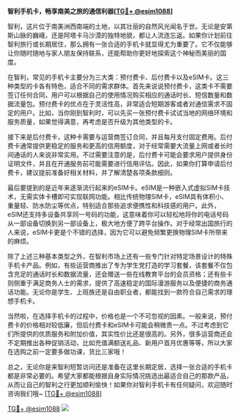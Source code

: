 **智利手机卡，畅享南美之旅的通信利器[[TG💪+ @esim1088](https://t.me/s/esim1088)]**

智利，这片位于南美洲西南端的土地，以其壮丽的自然风光闻名于世。无论是安第斯山脉的巍峨，还是阿塔卡马沙漠的独特地貌，都让人流连忘返。如果你计划前往智利旅行或长期居住，那么拥有一张合适的手机卡就显得尤为重要了。它不仅能够让你随时随地与家人朋友保持联系，还能帮助你更好地探索这个神秘而美丽的国度。

在智利，常见的手机卡主要分为三大类：预付费卡、后付费卡以及eSIM卡。这三种类型的卡各有特色，适合不同的需求群体。首先来说说预付费卡，这类卡不需要签订任何合同，用户可以根据自己的使用情况购买相应的通话时长、短信数量和数据流量包。预付费卡的优点在于灵活性高，非常适合短期游客或者对通信需求不固定的用户。比如，当你刚到智利时，可以先买一张预付费卡试试当地的网络环境和服务质量，如果觉得满意，再考虑是否升级为其他类型的卡。

接下来是后付费卡，这种卡需要与运营商签订合同，并且每月支付固定费用。后付费卡通常提供更稳定的服务和更高的信用额度，对于经常需要大流量上网或者长时间通话的人来说非常实用。不过需要注意的是，后付费卡可能会要求用户提供身份证明文件，并且在开通服务前可能需要进行信用评估。因此，如果你打算申请后付费卡，建议提前准备好相关材料，并了解清楚各项条款细则。

最后要提到的是近年来逐渐流行起来的eSIM卡。eSIM是一种嵌入式虚拟SIM卡技术，无需实体卡槽即可实现联网功能。相比传统物理SIM卡，eSIM具有体积小、重量轻、防水防尘等优点，特别适合那些追求便携性和科技感的用户。此外，eSIM还支持多设备共享同一号码的功能，这意味着你可以轻松地将你的电话号码从一部设备切换到另一部设备上，极大地方便了跨平台操作。对于经常出国旅行的人来说，eSIM卡更是个不错的选择，因为它可以避免频繁更换物理SIM卡所带来的麻烦。

除了上述三种基本类型之外，在智利市场上还有一些专门针对特定场景设计的特殊手机卡产品。例如，有些运营商推出了专为学生党打造的学习套餐，该套餐不仅包含充足的通话时长和数据流量，还会赠送一些在线教育平台的会员资格；还有些卡则侧重于满足商务人士的需求，提供了高速稳定的国际漫游服务以及便捷的商务通话功能。无论你是学生、上班族还是自由职业者，都能找到一款符合自己需求的理想手机卡。

当然啦，在选择手机卡的过程中，价格也是一个不可忽视的因素。一般来说，预付费卡的价格相对较低廉，但后付费卡和eSIM卡可能会稍微贵一点。不过考虑到它们所提供的优质服务和附加价值，其实性价比还是很高的。另外，很多运营商还会不定期推出各种促销活动，比如充值满额送礼品、新用户首月优惠等等，所以大家在选购之前一定要多做功课，货比三家哦！

总之，无论你是来智利短暂访问还是准备在这里长期定居，选择一张合适的手机卡都是非常必要的。希望大家都能根据自身实际情况挑选出最适合自己的那款产品，从而让自己的智利之行更加顺利愉快！如果你对智利手机卡有任何疑问，欢迎随时咨询我们哦~ [[TG💪+ @esim1088](https://t.me/s/esim1088)]

[TG💪+ @esim1088](https://t.me/s/esim1088) ![](https://i.postimg.cc/4NQfJmqS/Snipaste-2025-05-13-00-14-12.png)